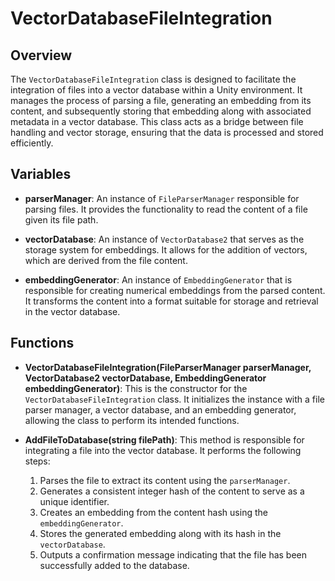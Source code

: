 # VectorDatabaseFileIntegration

## Overview
The `VectorDatabaseFileIntegration` class is designed to facilitate the integration of files into a vector database within a Unity environment. It manages the process of parsing a file, generating an embedding from its content, and subsequently storing that embedding along with associated metadata in a vector database. This class acts as a bridge between file handling and vector storage, ensuring that the data is processed and stored efficiently.

## Variables

- **parserManager**: An instance of `FileParserManager` responsible for parsing files. It provides the functionality to read the content of a file given its file path.
  
- **vectorDatabase**: An instance of `VectorDatabase2` that serves as the storage system for embeddings. It allows for the addition of vectors, which are derived from the file content.
  
- **embeddingGenerator**: An instance of `EmbeddingGenerator` that is responsible for creating numerical embeddings from the parsed content. It transforms the content into a format suitable for storage and retrieval in the vector database.

## Functions

- **VectorDatabaseFileIntegration(FileParserManager parserManager, VectorDatabase2 vectorDatabase, EmbeddingGenerator embeddingGenerator)**: 
  This is the constructor for the `VectorDatabaseFileIntegration` class. It initializes the instance with a file parser manager, a vector database, and an embedding generator, allowing the class to perform its intended functions.

- **AddFileToDatabase(string filePath)**: 
  This method is responsible for integrating a file into the vector database. It performs the following steps:
  1. Parses the file to extract its content using the `parserManager`.
  2. Generates a consistent integer hash of the content to serve as a unique identifier.
  3. Creates an embedding from the content hash using the `embeddingGenerator`.
  4. Stores the generated embedding along with its hash in the `vectorDatabase`.
  5. Outputs a confirmation message indicating that the file has been successfully added to the database.